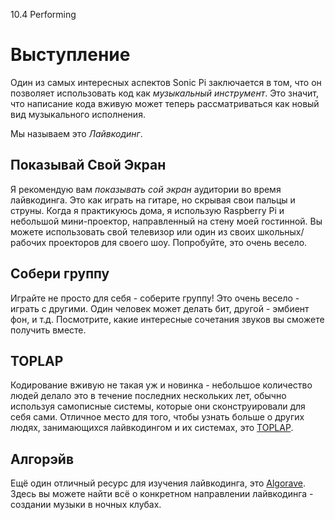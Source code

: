 10.4 Performing

# Выступление

Один из самых интересных аспектов Sonic Pi заключается в том, что он позволяет
использовать код как *музыкальный инструмент*. Это значит, что написание кода
вживую может теперь рассматриваться как новый вид музыкального исполнения.

Мы называем это *Лайвкодинг*.

## Показывай Свой Экран

Я рекомендую вам *показывать сой экран* аудитории во время лайвкодинга. Это как
играть на гитаре, но скрывая свои пальцы и струны. Когда я практикуюсь дома, я
использую Raspberry Pi и небольшой мини-проектор, направленный на стену моей
гостинной. Вы можете использовать свой телевизор или один из своих
школьных/рабочих проекторов для своего шоу. Попробуйте, это очень весело.

## Собери группу

Играйте не просто для себя - соберите группу! Это очень весело - играть с
другими. Один человек может делать бит, другой - эмбиент фон, и т.д.
Посмотрите, какие интересные сочетания звуков вы сможете получить вместе.

## TOPLAP

Кодирование вживую не такая уж и новинка - небольшое количество людей делало
это в течение последних нескольких лет, обычно используя самописные системы,
которые они сконструировали для себя сами. Отличное место для того, чтобы
узнать больше о других людях, занимающихся лайвкодингом и их системах, это
[TOPLAP](http://toplap.org).

## Алгорэйв

Ещё один отличный ресурс для изучения лайвкодинга, это
[Algorave](http://algorave.com). Здесь вы можете найти всё о конкретном
направлении лайвкодинга - создании музыки в ночных клубах.
